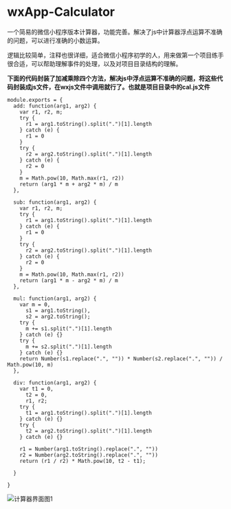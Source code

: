 # wxApp-Calculator
一个简易的微信小程序版本计算器，功能完善。解决了js中计算器浮点运算不准确的问题，可以进行准确的小数运算。

逻辑比较简单，注释也很详细，适合微信小程序初学的人，用来做第一个项目练手很合适，可以帮助理解事件的处理，以及对项目目录结构的理解。

**下面的代码封装了加减乘除四个方法，解决js中浮点运算不准确的问题，将这些代码封装成js文件，在wxjs文件中调用就行了。也就是项目目录中的cal.js文件**

```
module.exports = {
  add: function(arg1, arg2) {
    var r1, r2, m;
    try {
      r1 = arg1.toString().split(".")[1].length
    } catch (e) {
      r1 = 0
    }
    try {
      r2 = arg2.toString().split(".")[1].length
    } catch (e) {
      r2 = 0
    }
    m = Math.pow(10, Math.max(r1, r2))
    return (arg1 * m + arg2 * m) / m
  },

  sub: function(arg1, arg2) {
    var r1, r2, m;
    try {
      r1 = arg1.toString().split(".")[1].length
    } catch (e) {
      r1 = 0
    }
    try {
      r2 = arg2.toString().split(".")[1].length
    } catch (e) {
      r2 = 0
    }
    m = Math.pow(10, Math.max(r1, r2))
    return (arg1 * m - arg2 * m) / m
  },

  mul: function(arg1, arg2) {
    var m = 0,
      s1 = arg1.toString(),
      s2 = arg2.toString();
    try {
      m += s1.split(".")[1].length
    } catch (e) {}
    try {
      m += s2.split(".")[1].length
    } catch (e) {}
    return Number(s1.replace(".", "")) * Number(s2.replace(".", "")) / Math.pow(10, m)
  },

  div: function(arg1, arg2) {
    var t1 = 0,
      t2 = 0,
      r1, r2;
    try {
      t1 = arg1.toString().split(".")[1].length
    } catch (e) {}
    try {
      t2 = arg2.toString().split(".")[1].length
    } catch (e) {}

    r1 = Number(arg1.toString().replace(".", ""))
    r2 = Number(arg2.toString().replace(".", ""))
    return (r1 / r2) * Math.pow(10, t2 - t1);

  }

}
```

![计算器界面图1](https://github.com/Wranglery/wxApp-Calculator/blob/Calculator/photo1.jpg=300*400)


